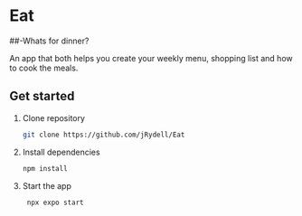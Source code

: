 # Eat
##-Whats for dinner?

An app that both helps you create your weekly menu, shopping list and how to cook the meals.



## Get started

1. Clone repository
   ```bash
   git clone https://github.com/jRydell/Eat
   ```
2. Install dependencies

   ```bash
   npm install
   ```

3. Start the app

   ```bash
    npx expo start
   ```

